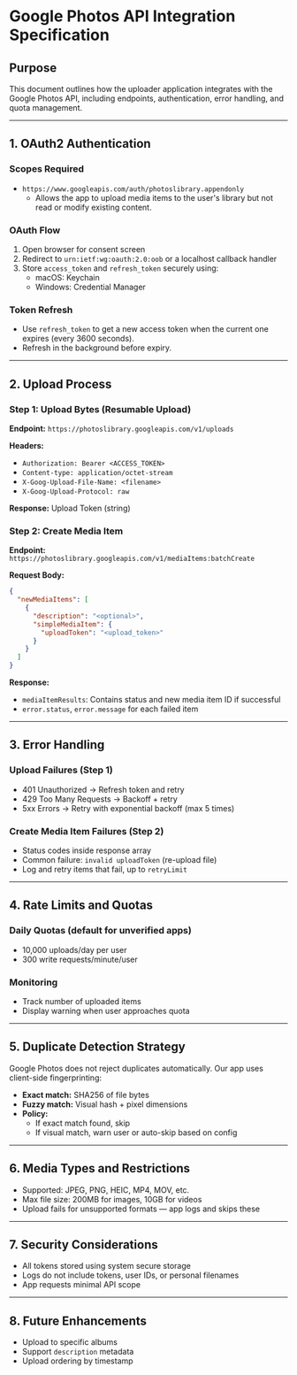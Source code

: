 # Google Photos API Integration Specification

## Purpose
This document outlines how the uploader application integrates with the Google Photos API, including endpoints, authentication, error handling, and quota management.

---

## 1. OAuth2 Authentication

### Scopes Required
- `https://www.googleapis.com/auth/photoslibrary.appendonly`
  - Allows the app to upload media items to the user's library but not read or modify existing content.

### OAuth Flow
1. Open browser for consent screen
2. Redirect to `urn:ietf:wg:oauth:2.0:oob` or a localhost callback handler
3. Store `access_token` and `refresh_token` securely using:
   - macOS: Keychain
   - Windows: Credential Manager

### Token Refresh
- Use `refresh_token` to get a new access token when the current one expires (every 3600 seconds).
- Refresh in the background before expiry.

---

## 2. Upload Process

### Step 1: Upload Bytes (Resumable Upload)
**Endpoint:** `https://photoslibrary.googleapis.com/v1/uploads`

**Headers:**
- `Authorization: Bearer <ACCESS_TOKEN>`
- `Content-type: application/octet-stream`
- `X-Goog-Upload-File-Name: <filename>`
- `X-Goog-Upload-Protocol: raw`

**Response:** Upload Token (string)

### Step 2: Create Media Item
**Endpoint:** `https://photoslibrary.googleapis.com/v1/mediaItems:batchCreate`

**Request Body:**
```json
{
  "newMediaItems": [
    {
      "description": "<optional>",
      "simpleMediaItem": {
        "uploadToken": "<upload_token>"
      }
    }
  ]
}
```

**Response:**
- `mediaItemResults`: Contains status and new media item ID if successful
- `error.status`, `error.message` for each failed item

---

## 3. Error Handling

### Upload Failures (Step 1)
- 401 Unauthorized → Refresh token and retry
- 429 Too Many Requests → Backoff + retry
- 5xx Errors → Retry with exponential backoff (max 5 times)

### Create Media Item Failures (Step 2)
- Status codes inside response array
- Common failure: `invalid uploadToken` (re-upload file)
- Log and retry items that fail, up to `retryLimit`

---

## 4. Rate Limits and Quotas

### Daily Quotas (default for unverified apps)
- 10,000 uploads/day per user
- 300 write requests/minute/user

### Monitoring
- Track number of uploaded items
- Display warning when user approaches quota

---

## 5. Duplicate Detection Strategy
Google Photos does not reject duplicates automatically. Our app uses client-side fingerprinting:
- **Exact match:** SHA256 of file bytes
- **Fuzzy match:** Visual hash + pixel dimensions
- **Policy:**
  - If exact match found, skip
  - If visual match, warn user or auto-skip based on config

---

## 6. Media Types and Restrictions
- Supported: JPEG, PNG, HEIC, MP4, MOV, etc.
- Max file size: 200MB for images, 10GB for videos
- Upload fails for unsupported formats — app logs and skips these

---

## 7. Security Considerations
- All tokens stored using system secure storage
- Logs do not include tokens, user IDs, or personal filenames
- App requests minimal API scope

---

## 8. Future Enhancements
- Upload to specific albums
- Support `description` metadata
- Upload ordering by timestamp

